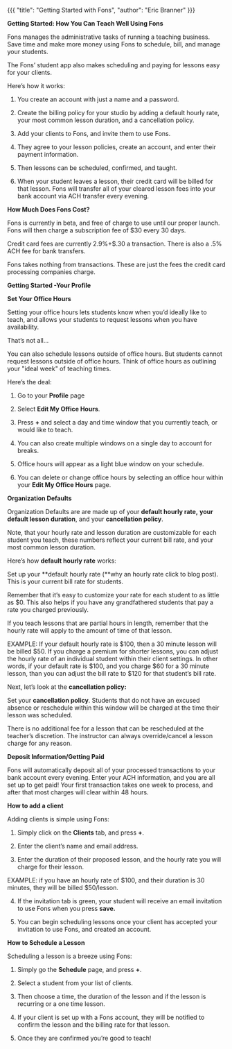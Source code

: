 {{{
  "title": "Getting Started with Fons", 
  "author": "Eric Branner"
}}}

**Getting Started: How You Can Teach Well Using Fons**

Fons manages the administrative tasks of running a teaching business. Save time and make more money using Fons to schedule, bill, and manage your students. 

The Fons’ student app also makes scheduling and paying for lessons easy for your clients.

Here’s how it works:

1. You create an account with just a name and a password. 

2. Create the billing policy for your studio by adding a default hourly rate, your most common lesson duration, and a cancellation policy. 

3. Add your clients to Fons, and invite them to use Fons. 

4. They agree to your lesson policies, create an account, and enter their payment information. 

5. Then lessons can be scheduled, confirmed, and taught. 

6. When your student leaves a lesson, their credit card will be billed for that lesson. Fons will transfer all of your cleared lesson fees into your bank account via ACH transfer every evening. 

**How Much Does Fons Cost?**

Fons is currently in beta, and free of charge to use until our proper launch. Fons will then charge a subscription fee of $30 every 30 days.

Credit card fees are currently 2.9%+$.30 a transaction. There is also a .5% ACH fee for bank transfers. 

Fons takes nothing from transactions. These are just the fees the credit card processing companies charge.   

**Getting Started -Your Profile**

**Set Your Office Hours**

Setting your office hours lets students know when you’d ideally like to teach, and allows your students to request lessons when you have availability.  

That’s not all...

You can also schedule lessons outside of office hours. But students cannot request lessons outside of office hours. Think of office hours as outlining your "ideal week" of teaching times.  

Here’s the deal:

1. Go to your **Profile** page

2. Select **Edit My Office Hours**.  

3. Press **+** and select a day and time window that you currently teach, or would like to teach. 

4. You can also create multiple windows on a single day to account for breaks.

5. Office hours will appear as a light blue window on your schedule.  

6. You can delete or change office hours by selecting an office hour within your **Edit My Office Hours** page.

**Organization Defaults**

 

Organization Defaults are are made up of your **default hourly rate,** **your default lesson duration**, and your **cancellation policy**.  

Note, that your hourly rate and lesson duration are customizable for each student you teach, these numbers reflect your current bill rate, and your most common lesson duration. 

Here’s how **default hourly rate** works:

Set up your **default hourly rate (**why an hourly rate click to blog post). This is your current bill rate for students.  

Remember that it’s easy to customize your rate for each student to as little as $0.  This also helps if you have any grandfathered students that pay a rate you charged previously.  

If you teach lessons that are partial hours in length, remember that the hourly rate will apply to the amount of time of that lesson. 

EXAMPLE: If your default hourly rate is $100, then a 30 minute lesson will be billed $50. If you charge a premium for shorter lessons, you can adjust the hourly rate of an individual student within their client settings. In other words, if your default rate is $100, and you charge $60 for a 30 minute lesson, than you can adjust the bill rate to $120 for that student’s bill rate.  

Next, let’s look at the **cancellation policy:**

Set your **cancellation policy**. Students that do not have an excused absence or reschedule within this window will be charged at the time their lesson was scheduled. 

There is no additional fee for a lesson that can be rescheduled at the teacher’s discretion. The instructor can always override/cancel a lesson charge for any reason. 


**Deposit Information/Getting Paid**

Fons will automatically deposit all of your processed transactions to your bank account every evening. Enter your ACH information, and you are all set up to get paid! Your first transaction takes one week to process, and after that most charges will clear within 48 hours. 

**How to add a client**

Adding clients is simple using Fons:

1. Simply click on the **Clients** tab, and press **+**. 

2. Enter the client’s name and email address. 

3. Enter the duration of their proposed lesson, and the hourly rate you will charge for their lesson. 

EXAMPLE: if you have an hourly rate of $100, and their duration is 30 minutes, they will be billed $50/lesson.

4. If the invitation tab is green, your student will receive an email invitation to use Fons when you press **save.**

5. You can begin scheduling lessons once your client has accepted your invitation to use Fons, and created an account.

**How to Schedule a Lesson**

Scheduling a lesson is a breeze using Fons:

1. Simply go the **Schedule** page, and press **+**. 

2. Select a student from your list of clients. 

3. Then choose a time, the duration of the lesson and if the lesson is recurring or a one time lesson. 

4. If your client is set up with a Fons account, they will be notified to confirm the lesson and the billing rate for that lesson.  

5. Once they are confirmed you’re good to teach!  

